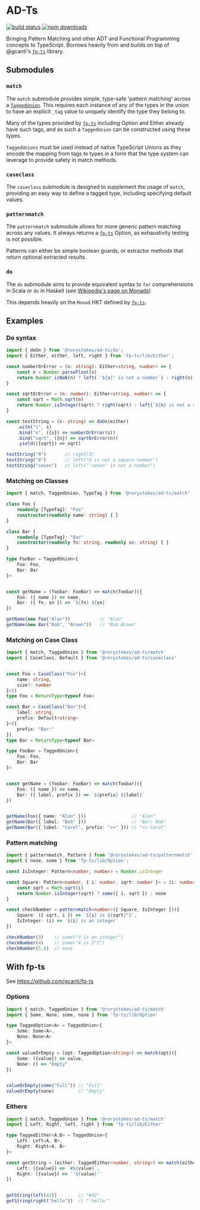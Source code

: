 # AD-Ts
[![build status](https://img.shields.io/travis/RoryStokes/ad-ts/master.svg?style=flat-square)](https://travis-ci.org/RoryStokes/ad-ts)
[![npm downloads](https://img.shields.io/npm/dm/@rorystokes/ad-ts.svg?style=flat-square)](https://www.npmjs.com/package/@rorystokes/ad-ts)

Bringing Pattern Matching and other ADT and Functional Programming concepts to TypeScript. Borrows
heavily from and builds on top of @gcanti's [`fp-ts`](https://github.com/gcanti/fp-ts) library.

## Submodules

### `match`
The `match` submodule provides simple, type-safe 'pattern matching' across a 
[`TaggedUnion`](https://en.wikipedia.org/wiki/Tagged_union). This requires each instance of any of
the types in the union to have an explicit `_tag` value to uniquely identify the type they belong
to.

Many of the types provided by [`fp-ts`](https://github.com/gcanti/fp-ts) including Option and Either
already have such tags, and as such a `TaggedUnion` can be constructed using these types.

`TaggedUnions` must be used instead of native TypeScript Unions as they encode the mapping from tags
to types in a form that the type system can leverage to provide safety in match methods.

### `caseclass`
The `caseclass` submodule is designed to supplement the usage of `match`, providing an easy way to
define a tagged type, including specifying default values.

### `patternmatch`
The `patternmatch` submodule allows for more generic pattern matching across any values. It always
returns a [`fp-ts`](https://github.com/gcanti/fp-ts) Option, as exhaustivity testing is not 
possible.

Patterns can either be simple boolean guards, or extractor methods that return optional extracted
results.

### `do`
The `do` submodule aims to provide equivalent syntax to `for` comprehensions in Scala or `do` in 
Haskell (see [Wikipedia's page on Monads](https://en.wikipedia.org/wiki/Monad_(functional_programming)#Syntax_Sugar))

This depends heavily on the `Monad` HKT defined by [`fp-ts`](https://github.com/gcanti/fp-ts).

## Examples

### Do syntax
```ts
import { doOn } from '@rorystokes/ad-ts/do';
import { Either, either, left, right } from 'fp-ts/lib/Either';

const numberOrError = (s: string): Either<string, number> => {
    const n = Number.parseFloat(s)
    return Number.isNaN(n) ? left(`'${s}' is not a number`) : right(n)
}

const sqrtOrError = (n: number): Either<string, number> => {
    const sqrt = Math.sqrt(n)
    return Number.isInteger(sqrt) ? right(sqrt) : left(`${n} is not a square number]`)
}

const testString = (s: string) => doOn(either)
    .with("s", s)
    .bind("n", ({s}) => numberOrError(s))
    .bind("sqrt", ({n}) => sqrtOrError(n))
    .yield(({sqrt}) => sqrt)

testString("9")       // right(3)
testString("8")       // left("8 is not a square number")
testString("seven")   // left("'seven' is not a number")
```

### Matching on Classes
```ts
import { match, TaggedUnion, TypeTag } from '@rorystokes/ad-ts/match'

class Foo {
    readonly [TypeTag]: "Foo"
    constructor(readonly name: string) { }
}

class Bar {
    readonly [TypeTag]: "Bar"
    constructor(readonly fn: string, readonly sn: string) { }
}

type FooBar = TaggedUnion<{
    Foo: Foo,
    Bar: Bar
}>


const getName = (foobar: FooBar) => match(foobar)({
    Foo: ({ name }) => name,
    Bar: ({ fn, sn }) => `${fn} ${sn}`
})

getName(new Foo("Alan"))           // "Alan"
getName(new Bar("Bob", "Brown"))   // "Bob Brown"
```

### Matching on Case Class
```ts
import { match, TaggedUnion } from '@rorystokes/ad-ts/match'
import { CaseClass, Default } from '@rorystokes/ad-ts/caseclass'


const Foo = CaseClass("Foo")<{
    name: string,
    size?: number
}>()
type Foo = ReturnType<typeof Foo>

const Bar = CaseClass("Bar")<{
    label: string,
    prefix: Default<string>
}>({
    prefix: "Bar:"
})
type Bar = ReturnType<typeof Bar>

type FooBar = TaggedUnion<{
    Foo: Foo,
    Bar: Bar
}>


const getName = (foobar: FooBar) => match(foobar)({
    Foo: ({ name }) => name,
    Bar: ({ label, prefix }) => `${prefix} ${label}`
})


getName(Foo({ name: "Alan" }))                 // "Alan"
getName(Bar({ label: "Bob" }))                 // "Bar: Bob"
getName(Bar({ label: "Carol", prefix: ">>" })) // ">> Carol"
```

### Pattern matching
```ts
import { patternmatch, Pattern } from '@rorystokes/ad-ts/patternmatch'
import { none, some } from 'fp-ts/lib/Option';

const IsInteger: Pattern<number, number> = Number.isInteger

const Square: Pattern<number, { i: number, sqrt: number }> = (i: number) => {
    const sqrt = Math.sqrt(i)
    return Number.isInteger(sqrt) ? some({ i, sqrt }) : none
}

const checkNumber = patternmatch<number>({ Square, IsInteger })({
    Square: ({ sqrt, i }) => `${i} is ${sqrt}^2`,
    IsInteger: (i) => `${i} is an integer`
})

checkNumber(3)    // some("3 is an integer")
checkNumber(4)    // some("4 is 2^2")
checkNumber(5.6)  // none
```

## With fp-ts
See https://github.com/gcanti/fp-ts

### Options
```ts
import { match, TaggedUnion } from '@rorystokes/ad-ts/match'
import { Some, None, some, none } from 'fp-ts/lib/Option'

type TaggedOption<A> = TaggedUnion<{
    Some: Some<A>,
    None: None<A>
}>

const valueOrEmpty = (opt: TaggedOption<string>) => match(opt)({
    Some: ({value}) => value,
    None: () => "Empty"
})


valueOrEmpty(some("Full")) // "Full"
valueOrEmpty(none)         // "Empty"
```

### Eithers

```ts
import { match, TaggedUnion } from '@rorystokes/ad-ts/match'
import { Left, Right, left, right } from 'fp-ts/lib/Either'

type TaggedEither<A,B> = TaggedUnion<{
    Left: Left<A, B>,
    Right: Right<A, B>
}>

const getString = (either: TaggedEither<number, string>) => match(either)({
    Left: ({value}) => `#${value}`,
    Right: ({value}) => `'${value}'`
})


getString(left(42))        // "#42"
getString(right("hello"))  // "'hello'"
```
